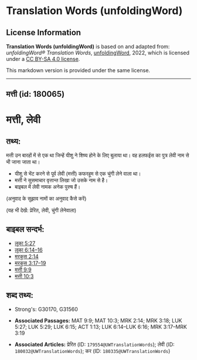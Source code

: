 # Translation Words (unfoldingWord)

## License Information

**Translation Words (unfoldingWord)** is based on and adapted from: _unfoldingWord® Translation Words_, [unfoldingWord](https://unfoldingword.org/utw), 2022, which is licensed under a [CC BY-SA 4.0 license](https://creativecommons.org/licenses/by-sa/4.0/legalcode.en).

This markdown version is provided under the same license.



--------------------------------

## मत्ती (id: 180065)

मत्ती, लेवी
===========

तथ्य:
-----

मत्ती उन बारहों में से एक था जिन्हें यीशु ने शिष्य होने के लिए बुलाया था। वह हलफईस का पुत्र लेवी नाम से भी जाना जाता था।

* यीशु से भेंट करने से पूर्व लेवी (मत्ती) कफरहूम से एक चुंगी लेने वाला था।
* मत्ती ने सुसमाचार वृत्तान्त लिखा जो उसके नाम से है।
* बाइबल में लेवी नामक अनेक पुरुष हैं।

(अनुवाद के सुझाव नामों का अनुवाद कैसे करें)

(यह भी देखें: प्रेरित, लेवी, चुंगी लेनेवाला)

बाइबल सन्दर्भ:
--------------

* [लूका 5:27](https://ref.ly/Luke5:27)
* [लूका 6:14–16](https://ref.ly/Luke6:14-Luke6:16)
* [मरकुस 2:14](https://ref.ly/Mark2:14)
* [मरकुस 3:17–19](https://ref.ly/Mark3:17-Mark3:19)
* [मत्ती 9:9](https://ref.ly/Matt9:9)
* [मत्ती 10:3](https://ref.ly/Matt10:3)

शब्द तथ्य:
----------

* Strong's: G30170, G31560

* **Associated Passages:** MAT 9:9; MAT 10:3; MRK 2:14; MRK 3:18; LUK 5:27; LUK 5:29; LUK 6:15; ACT 1:13; LUK 6:14–LUK 6:16; MRK 3:17–MRK 3:19
* **Associated Articles:** प्रेरित (ID: `179554@UWTranslationWords`); लेवी (ID: `180032@UWTranslationWords`); कर (ID: `180335@UWTranslationWords`)

